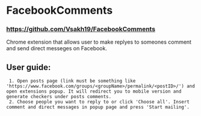 # FacebookComments
### https://github.com/Vsakh19/FacebookComments
Chrome extension that allows user to make replyes to someones comment and send direct messeges on Facebook.  
  ## User guide:
     1. Open posts page (link must be something like 'https://www.facebook.com/groups/<groupName>/permalink/<postID>/') and open extensions popup. It will redirect you to mobile version and generate checkers under posts comments. 
     2. Choose people you want to reply to or click 'Choose all'. Insert comment and direct messages in popup page and press 'Start mailing'.